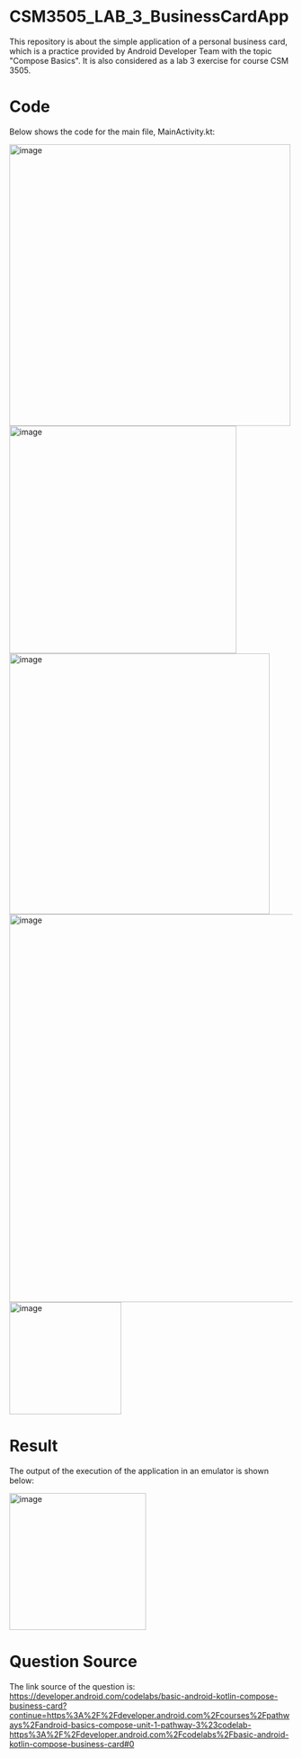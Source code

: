 # CSM3505_LAB_3_BusinessCardApp
This repository is about the simple application of a personal business card, 
which is a practice provided by Android Developer Team with the topic "Compose Basics". 
It is also considered as a lab 3 exercise for course CSM 3505.

# Code
Below shows the code for the main file, MainActivity.kt:

<img width="500" alt="image" src="https://user-images.githubusercontent.com/103648695/203311299-02b7c1c3-7f98-4c9e-832e-8691e7b80006.png">

<img width="404" alt="image" src="https://user-images.githubusercontent.com/103648695/203311340-0d129f01-16f2-4885-a8ee-b76884b9ca24.png">

<img width="463" alt="image" src="https://user-images.githubusercontent.com/103648695/203311450-611e8bea-eace-44aa-9bb2-03c857f28c1e.png">

<img width="689" alt="image" src="https://user-images.githubusercontent.com/103648695/203311506-aca43001-840e-417a-aad7-678701678448.png">

<img width="199" alt="image" src="https://user-images.githubusercontent.com/103648695/203311527-cd36cffe-8658-4753-9f93-dbeafc0c2023.png">

# Result
The output of the execution of the application in an emulator is shown below:

<img width="243" alt="image" src="https://user-images.githubusercontent.com/103648695/203311775-ca749354-baac-4907-9f8d-e7d1f67a077c.png">

# Question Source
The link source of the question is: https://developer.android.com/codelabs/basic-android-kotlin-compose-business-card?continue=https%3A%2F%2Fdeveloper.android.com%2Fcourses%2Fpathways%2Fandroid-basics-compose-unit-1-pathway-3%23codelab-https%3A%2F%2Fdeveloper.android.com%2Fcodelabs%2Fbasic-android-kotlin-compose-business-card#0
